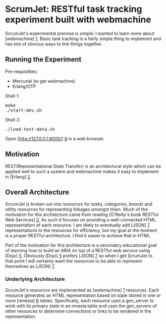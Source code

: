 ScrumJet: RESTful task tracking experiment built with webmachine
================================================================

ScrumJet's experimental premise is simple: I wanted to learn more about [webmachine] [1].  Basic task tracking is a fairly simple thing to implement and has lots of obvious ways to link things together.

Running the Experiment
----------------------

Pre-requisitites:

* Mercurial (to get webmachine)
* Erlang/OTP

Shell 1:
<pre>
make
./start-dev.sh
</pre>

Shell 2:
<pre>
./load-test-data.sh
</pre>

Open [http://127.0.0.1:8000/] [8] in a web browser.

Motivation
----------

REST(Representational State Transfer) is an architectural style which can be applied well to such a system and webmachine makes it easy to implement in [Erlang] [2].

Overall Architecture
--------------------

ScrumJet is broken out into _resources_ for _tasks_, _categories_, _boards_ and utility resources for representing linkages amongst them.  Much of the motivation for this architecture came from reading [O'Reilly's book RESTful Web Services] [3].  As such it focuses on providing a well-connected HTML representation of each resource.  I am likely to eventually add [JSON] [7] representations to the resources for efficiency, but my goal at the moment is a proper RESTful architecture.  I find it easier to achieve that in HTML.

Part of the motivation for this architecture is a secondary educational goal of learning how to build an ARIA on top of a RESTful web service using [Dojo] [5].  Obviously [Dojo] [5] prefers [JSON] [7] so when I get ScrumJet to that point I will certainly want the resources to be able to represent themselves as [JSON] [7].

### Underlying Architecture

ScrumJet's _resources_ are implemented as [webmachine] [1] resources.  Each resource generates an HTML representation based on state stored in one or more [mnesia] [6] tables.  Specifically, each resource uses a gen_server to work with its primary state in an mnesia table and uses the gen_servers of other resources to determine connections or links to be rendered in the representation.

[1]: http://bitbucket.org/justin/webmachine/wiki/Home
[2]: http://erlang.org/
[3]: http://oreilly.com/catalog/9780596529260/
[4]: http://json.org/
[5]: http://dojotoolkit.com/
[6]: http://erlang.org/doc/apps/mnesia/
[7]: http://json.or/
[8]: http://127.0.0.1:8000/